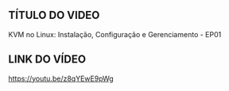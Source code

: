 ## TÍTULO DO VIDEO
KVM no Linux: Instalação, Configuração e Gerenciamento - EP01

## LINK DO VÍDEO
https://youtu.be/z8qYEwE9pWg
